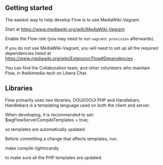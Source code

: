 ## Getting started

The easiest way to help develop Flow is to use MediaWiki-Vagrant.

Start at https://www.mediawiki.org/wiki/MediaWiki-Vagrant

Enable the Flow role (you may need to run `vagrant provision` afterwards).

If you do not use MediaWiki-Vagrant, you will need to set up all the
required dependencies listed at
https://www.mediawiki.org/wiki/Extension:Flow#Dependencies .

You can find the Collaboration team, and other volunteers who maintain
Flow, in #wikimedia-tech on Libera Chat.

## Libraries
Flow primarily uses two libraries, OOUI/OOUI PHP and Handlebars.  Handlebars
is a templating language used on both the client and server.

When developing, it is recommended to set:
$wgFlowServerCompileTemplates = true;

so templates are automatically updated.

Before committing a change that affects templates,
run:

make compile-lightncandy

to make sure all the PHP templates are updated.
